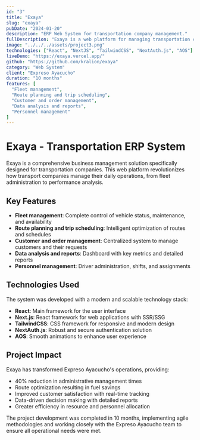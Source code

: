 ```yaml
---
id: "3"
title: "Exaya"
slug: "exaya"
pubDate: "2024-01-20"
description: "ERP Web System for transportation company management."
fullDescription: "Exaya is a web platform for managing transportation companies, allowing control of customers, vehicles, drivers, all viewable in an administration panel."
image: "../../../assets/project3.png"
technologies: ["React", "NextJS", "TailwindCSS", "NextAuth.js", "AOS"]
liveDemo: "https://exaya.vercel.app/"
github: "https://github.com/kralion/exaya"
category: "Web System"
client: "Expreso Ayacucho"
duration: "10 months"
features: [
  "Fleet management",
  "Route planning and trip scheduling",
  "Customer and order management",
  "Data analysis and reports",
  "Personnel management"
]
---
```


# Exaya - Transportation ERP System

Exaya is a comprehensive business management solution specifically designed for transportation companies. This web platform revolutionizes how transport companies manage their daily operations, from fleet administration to performance analysis.

## Key Features

- **Fleet management**: Complete control of vehicle status, maintenance, and availability
- **Route planning and trip scheduling**: Intelligent optimization of routes and schedules
- **Customer and order management**: Centralized system to manage customers and their requests
- **Data analysis and reports**: Dashboard with key metrics and detailed reports
- **Personnel management**: Driver administration, shifts, and assignments

## Technologies Used

The system was developed with a modern and scalable technology stack:

- **React**: Main framework for the user interface
- **Next.js**: React framework for web applications with SSR/SSG
- **TailwindCSS**: CSS framework for responsive and modern design
- **NextAuth.js**: Robust and secure authentication solution
- **AOS**: Smooth animations to enhance user experience

## Project Impact

Exaya has transformed Expreso Ayacucho's operations, providing:

- 40% reduction in administrative management times
- Route optimization resulting in fuel savings
- Improved customer satisfaction with real-time tracking
- Data-driven decision making with detailed reports
- Greater efficiency in resource and personnel allocation

The project development was completed in 10 months, implementing agile methodologies and working closely with the Expreso Ayacucho team to ensure all operational needs were met.
